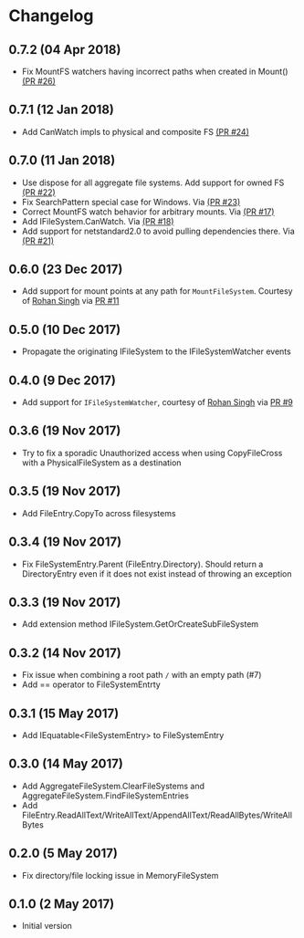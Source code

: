 # Changelog

## 0.7.2 (04 Apr 2018)
- Fix MountFS watchers having incorrect paths when created in Mount() [(PR #26)](https://github.com/xoofx/zio/pull/26)

## 0.7.1 (12 Jan 2018)
- Add CanWatch impls to physical and composite FS [(PR #24)](https://github.com/xoofx/zio/pull/24)

## 0.7.0 (11 Jan 2018)
- Use dispose for all aggregate file systems. Add support for owned FS [(PR #22)](https://github.com/xoofx/zio/pull/22)
- Fix SearchPattern special case for Windows. Via [(PR #23)](https://github.com/xoofx/zio/pull/23)
- Correct MountFS watch behavior for arbitrary mounts. Via [(PR #17)](https://github.com/xoofx/zio/pull/17)
- Add IFileSystem.CanWatch. Via [(PR #18)](https://github.com/xoofx/zio/pull/18)
- Add support for netstandard2.0 to avoid pulling dependencies there. Via [(PR #21)](https://github.com/xoofx/zio/pull/21)

## 0.6.0 (23 Dec 2017)
- Add support for mount points at any path for `MountFileSystem`. Courtesy of [Rohan Singh](https://github.com/Rohansi) via [PR #11](https://github.com/xoofx/zio/pull/11)

## 0.5.0 (10 Dec 2017)
- Propagate the originating IFileSystem to the IFileSystemWatcher events

## 0.4.0 (9 Dec 2017)
- Add support for `IFileSystemWatcher`, courtesy of [Rohan Singh](https://github.com/Rohansi) via [PR #9](https://github.com/xoofx/zio/pull/9)

## 0.3.6 (19 Nov 2017)
- Try to fix a sporadic Unauthorized access when using CopyFileCross with a PhysicalFileSystem as a destination

## 0.3.5 (19 Nov 2017)
- Add FileEntry.CopyTo across filesystems

## 0.3.4 (19 Nov 2017)
- Fix FileSystemEntry.Parent (FileEntry.Directory). Should return a DirectoryEntry even if it does not exist instead of throwing an exception

## 0.3.3 (19 Nov 2017)
- Add extension method IFileSystem.GetOrCreateSubFileSystem

## 0.3.2 (14 Nov 2017)
- Fix issue when combining a root path `/` with an empty path (#7)
- Add == operator to FileSystemEntrty

## 0.3.1 (15 May 2017)
- Add IEquatable&lt;FileSystemEntry&gt; to FileSystemEntry

## 0.3.0 (14 May 2017)
- Add AggregateFileSystem.ClearFileSystems and AggregateFileSystem.FindFileSystemEntries
- Add FileEntry.ReadAllText/WriteAllText/AppendAllText/ReadAllBytes/WriteAllBytes 

## 0.2.0 (5 May 2017)
- Fix directory/file locking issue in MemoryFileSystem

## 0.1.0 (2 May 2017)

- Initial version